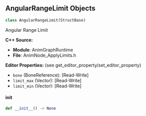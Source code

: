 ## AngularRangeLimit Objects

```python
class AngularRangeLimit(StructBase)
```

Angular Range Limit

**C++ Source:**

- **Module**: AnimGraphRuntime
- **File**: AnimNode_ApplyLimits.h

**Editor Properties:** (see get_editor_property/set_editor_property)

- ``bone`` (BoneReference):  [Read-Write]
- ``limit_max`` (Vector):  [Read-Write]
- ``limit_min`` (Vector):  [Read-Write]

<a id="unreal.AngularRangeLimit.__init__"></a>

#### __init__

```python
def __init__() -> None
```

<a id="unreal.BoneSocketTarget"></a>